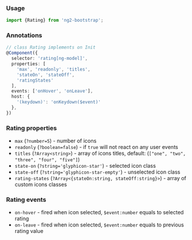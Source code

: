 ### Usage
```typescript
import {Rating} from 'ng2-bootstrap';
```

### Annotations
```typescript
// class Rating implements on Init
@Component({
  selector: 'rating[ng-model]',
  properties: [
    'max', 'readonly', 'titles',
    'stateOn', 'stateOff',
    'ratingStates'
  ],
  events: ['onHover', 'onLeave'],
  host: {
    '(keydown)': 'onKeydown($event)'
  },
})
```

### Rating properties
  - `max` (`?number=5`) - number of icons
  - `readonly` (`?boolean=false`) - if `true` will not react on any user events
  - `titles` (`?Array<string>`) - array of icons titles, default: (`["one", "two", "three", "four", "five"]`)
  - `state-on` (`?string='glyphicon-star'`) - selected icon class
  - `state-off` (`?string='glyphicon-star-empty'`) - unselected icon class
  - `rating-states` (`?Array<{stateOn:string, stateOff:string}>`) - array of custom icons classes

### Rating events
  - `on-hover` - fired when icon selected, `$event:number` equals to selected rating
  - `on-leave` - fired when icon selected, `$event:number` equals to previous rating value
